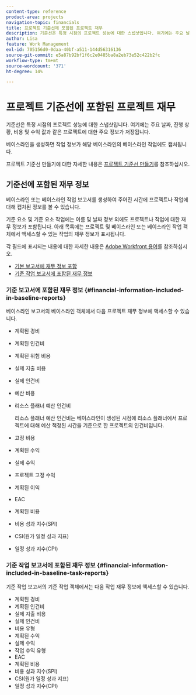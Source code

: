 ```yaml
---
content-type: reference
product-area: projects
navigation-topic: financials
title: 프로젝트 기준선에 포함된 프로젝트 재무
description: 기준선은 특정 시점의 프로젝트 성능에 대한 스냅샷입니다. 여기에는 주요 날짜, 진행 상황, 비용 및 수익 값과 같은 프로젝트에 대한 주요 정보가 저장됩니다.
author: Lisa
feature: Work Management
exl-id: 705156d0-0daa-40bf-a511-144d56316136
source-git-commit: e5a87b92bf1f6c2e0485ba8a2eb73e52c422b2fc
workflow-type: tm+mt
source-wordcount: '371'
ht-degree: 14%

---
```


# 프로젝트 기준선에 포함된 프로젝트 재무

기준선은 특정 시점의 프로젝트 성능에 대한 스냅샷입니다. 여기에는 주요 날짜, 진행 상황, 비용 및 수익 값과 같은 프로젝트에 대한 주요 정보가 저장됩니다.

베이스라인을 생성하면 작업 정보가 해당 베이스라인의 베이스라인 작업에도 캡처됩니다.

프로젝트 기준선 만들기에 대한 자세한 내용은 [프로젝트 기준선 만들기](../../../manage-work/projects/create-projects/create-baselines.md)를 참조하십시오.

## 기준선에 포함된 재무 정보

베이스라인 또는 베이스라인 작업 보고서를 생성하여 주어진 시간에 프로젝트나 작업에 대해 캡처된 정보를 볼 수 있습니다.

기준 요소 및 기준 요소 작업에는 이름 및 날짜 정보 외에도 프로젝트나 작업에 대한 재무 정보가 포함됩니다. 아래 목록에는 프로젝트 및 베이스라인 또는 베이스라인 작업 객체에서 액세스할 수 있는 작업의 재무 정보가 표시됩니다.

각 필드에 표시되는 내용에 대한 자세한 내용은 [Adobe Workfront 용어](../../../workfront-basics/navigate-workfront/workfront-navigation/workfront-terminology-glossary.md)를 참조하십시오.

* [기본 보고서에 재무 정보 포함](#financial-information-included-in-baseline-reports)
* [기준 작업 보고서에 포함된 재무 정보](#financial-information-included-in-baseline-task-reports)

### 기준 보고서에 포함된 재무 정보 {#financial-information-included-in-baseline-reports}

베이스라인 보고서의 베이스라인 객체에서 다음 프로젝트 재무 정보에 액세스할 수 있습니다.

* 계획된 경비
* 계획된 인건비
* 계획된 위험 비용
* 실제 지출 비용
* 실제 인건비
* 예산 비용
* 리소스 플래너 예산 인건비

  리소스 플래너 예산 인건비는 베이스라인이 생성된 시점에 리소스 플래너에서 프로젝트에 대해 예산 책정된 시간을 기준으로 한 프로젝트의 인건비입니다.

* 고정 비용
* 계획된 수익
* 실제 수익
* 프로젝트 고정 수익
* 계획된 이익
* EAC
* 계획된 비용
* 비용 성과 지수(SPI)
* CSI(원가 일정 성과 지표)
* 일정 성과 지수(CPI)

### 기준 작업 보고서에 포함된 재무 정보 {#financial-information-included-in-baseline-task-reports}

기준 작업 보고서의 기준 작업 객체에서는 다음 작업 재무 정보에 액세스할 수 있습니다.

* 계획된 경비
* 계획된 인건비
* 실제 지출 비용
* 실제 인건비
* 비용 유형
* 계획된 수익
* 실제 수익
* 작업 수익 유형
* EAC
* 계획된 비용
* 비용 성과 지수(SPI)
* CSI(원가 일정 성과 지표)
* 일정 성과 지수(CPI)
